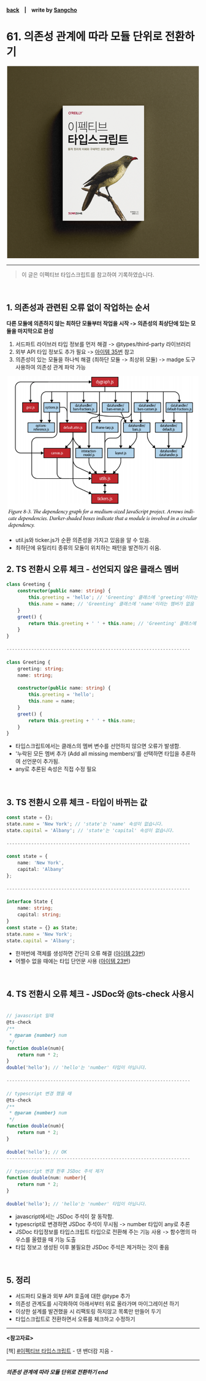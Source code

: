 #### [back](../../README.md) &nbsp;&nbsp; | &nbsp;&nbsp; write by [Sangcho][sangcho]

# 61. 의존성 관계에 따라 모듈 단위로 전환하기

<p align="center" style="width:500px; margin: 0 auto">
    <img src="../../image/main.png">
</p>

---

> 이 글은 이펙티브 타입스크립트를 참고하여 기록하였습니다.

<br>

## 1. 의존성과 관련된 오류 없이 작업하는 순서

**다른 모듈에 의존하지 않는 최하단 모듈부터 작업을 시작 -> 의존성의 최상단에 있는 모듈을 마지막으로 완성**

1. 서드파트 라이브러 타입 정보를 먼저 해결 -> @types/third-party 라이브러리 
2. 외부 API 타입 정보도 추가 필요 -> [아이템 35번][아이템 35번] 참고
3. 의존성이 있는 모듈을 하나씩 해결 (최하단 모듈 -> 최상위 모듈) -> madge 도구 사용하여 의존성 관계 파악 가능

<p align="center" style="width:500px; margin: 0 auto">
    <img src="../../image/08.타입스크립트로마이그레이션하기/madge.png">
</p>

- util.js와 ticker.js가 순환 의존성을 가지고 있음을 알 수 있음.
- 최하단에 유틸리티 종류의 모듈이 위치하는 패턴을 발견하기 쉬움.

## 2. TS 전환시 오류 체크 - 선언되지 않은 클래스 멤버

```typescript
class Greeting {
    constructor(public name: string) {
        this.greeting = 'hello'; // 'Greenting' 클래스에 'greeting'이라는 멤버가 없음
        this.name = name; // 'Greenting' 클래스에 'name'이라는 멤버가 없음
    }
    greet() {
        return this.greeting + ' ' + this.name; // 'Greenting' 클래스에 'greeting', 'name'이라는 멤버가 없음
    }
}

-------------------------------------------------------------------

class Greeting {
    greeting: string;
    name: string;

    constructor(public name: string) {
        this.greeting = 'hello'; 
        this.name = name; 
    }
    greet() {
        return this.greeting + ' ' + this.name; 
    }
}

```

- 타입스크립트에서는 클래스의 멤버 변수를 선언하지 않으면 오류가 발생함.
- '누락된 모든 멤버 추가 (Add all missing members)'를 선택하면 타입을 추론하여 선언문이 추가됨.
- any로 추론된 속성은 직접 수정 필요

<br/>

## 3. TS 전환시 오류 체크 - 타입이 바뀌는 값

```typescript
const state = {};
state.name = 'New York'; // 'state'는 'name' 속성이 없습니다.
state.capital = 'Albany'; // 'state'는 'capital' 속성이 없습니다.

-------------------------------------------------------------------

const state = {
    name: 'New York',
    capital: 'Albany'
};

-------------------------------------------------------------------

interface State {
    name: string;
    capital: string;
}
const state = {} as State;
state.name = 'New York';
state.capital = 'Albany';
```

- 한꺼번에 객체를 생성하면 간단히 오류 해결 ([아이템 23번][아이템 23번])
- 어쩔수 없을 때에는 타입 단언문 사용 ([아이템 23번][아이템 23번])

<br/>

## 4. TS 전환시 오류 체크 - JSDoc와 @ts-check 사용시

```typescript

// javascript 일때 
@ts-check
/**
 * @param {number} num
 */
function double(num){
    return num * 2;
}
double('hello'); // 'hello'는 'number' 타입이 아닙니다.

-------------------------------------------------------------------

// typescript 변경 했을 때 
@ts-check
/**
 * @param {number} num
 */
function double(num){
    return num * 2;
}

double('hello'); // OK
-------------------------------------------------------------------

// typescript 변경 한후 JSDoc 주석 제거
function double(num: number){
    return num * 2;
}

double('hello'); // 'hello'는 'number' 타입이 아닙니다.
```

- javascript에서는 JSDoc 주석이 잘 동작함. 
- typescript로 변경하면 JSDoc 주석이 무시됨 -> number 타입이 any로 추론
- JSDoc 타입정보를 타입스크립트 타입으로 전환해 주는 기능 사용 -> 함수명의 마우스를 올렸을 때 기능 도출 
- 타입 정보고 생성된 이후 불필요한 JSDoc 주석은 제거하는 것이 좋음

<br/>

## 5. 정리

- 서드파티 모듈과 외부 API 호출에 대한 @type 추가 
- 의존성 관계도를 시각화하여 아래서부터 위로 올라가며 마이그레이션 하기
- 이상한 설계를 발견했을 시 리팩토링 하지않고 목록만 만들어 두기 
- 타입스크립트로 전환하면서 오류를 체크하고 수정하기

---

<strong><참고자료></strong>

[책] [#이펙티브 타입스크립트][effective-typescript] - 댄 밴더캄 지음 -

---

##### 의존성 관계에 따라 모듈 단위로 전환하기 end

[effective-typescript]: https://www.aladin.co.kr/shop/wproduct.aspx?ItemId=273193135&start=slayer
[sangcho]: https://github.com/SangchoKim
[taeHyen]: https://github.com/Tap-Kim
[kangHyen]: https://github.com/NacreousCloud
[sumin]: https://github.com/ttumzzi
[아이템 35번]: ./contents/04.타입설계/35.데이터가아닌API와명세를보고타입만들기.md
[아이템 23번]:  ./contents/03.타입추론/23.한꺼번에객체생성하기.md
